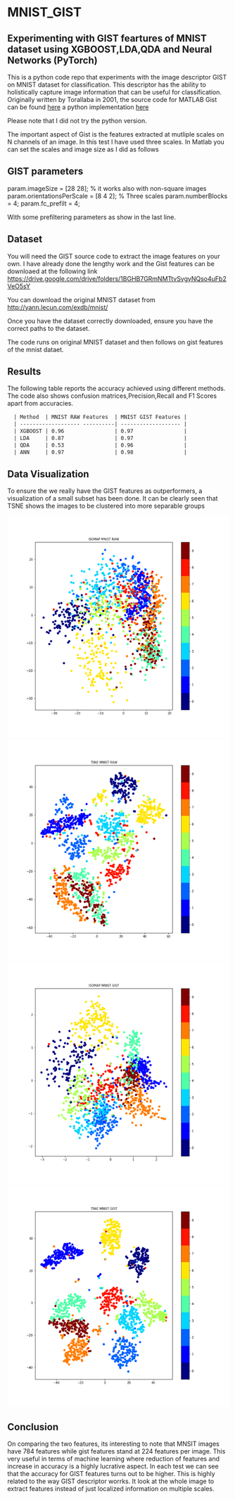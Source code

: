 # MNIST_GIST
## Experimenting with GIST feartures of MNIST dataset using XGBOOST,LDA,QDA and Neural Networks (PyTorch)

This is a python code repo that experiments with the image descriptor GIST on MNIST dataset for classification.
This descriptor has the ability to holistically capture image information that can be useful for classification. 
Originally written by Torallaba in 2001, the source code for MATLAB Gist can be found [here](http://people.csail.mit.edu/torralba/code/spatialenvelope/) a python implementation [here](https://pypi.org/project/pyleargist/)

Please note that I did not try the python version.

The important aspect of Gist is the features extracted at mutliple scales on N channels of an image. In this test I have used 
three scales. In Matlab you can set the scales and image size as I did as follows

## GIST parameters
param.imageSize = [28 28]; % it works also with non-square images
param.orientationsPerScale = [8 4 2]; % Three scales
param.numberBlocks = 4;
param.fc_prefilt = 4;

With some prefiltering parameters as show in the last line.

## Dataset
You will need the GIST source code to extract the image features on your own. I have already done the lengthy work and the Gist 
features can be downloaed at the following link
https://drive.google.com/drive/folders/1BGHB7GRmNMTtvSvgyNQso4uFb2VeO5sY

You can download the original MNIST dataset from http://yann.lecun.com/exdb/mnist/

Once you have the dataset correctly downloaded, ensure you have the correct paths to the dataset.

The code runs on original MNIST dataset and then follows on gist features of the mnist dataet.
## Results
The following table reports the accuracy achieved using different methods. The code also shows confusion matrices,Precision,Recall and F1 Scores apart from accuracies.

      | Method  | MNIST RAW Features  | MNIST GIST Features |
      | ------------------- ----------| ------------------- |
      | XGBOOST | 0.96                | 0.97                |
      | LDA     | 0.87                | 0.97                |
      | QDA     | 0.53                | 0.96                |
      | ANN     | 0.97                | 0.98                |
## Data Visualization
To ensure the we really have the GIST features as outperformers, a visualization of a small subset has been done. 
It can be clearly seen that TSNE shows the images to be clustered into more separable groups

![alt tag](https://github.com/wajihullahbaig/MNIST_GIST/blob/master/images/ISOMAP%20MNIST%20RAW.png)
![alt tag](https://github.com/wajihullahbaig/MNIST_GIST/blob/master/images/TSNE%20MNIST%20RAW.png)
![alt tag](https://github.com/wajihullahbaig/MNIST_GIST/blob/master/images/ISOMAP%20MNIST%20GIST.png)
![alt tag](https://github.com/wajihullahbaig/MNIST_GIST/blob/master/images/TSNE%20MNIST%20GIST.png)

## Conclusion
On comparing the two features, its interesting to note that MNSIT images have 784 features while gist features stand at 224 features
per image. This very useful in terms of machine learning where reduction of features and increase in accuracy is a highly lucrative 
aspect. In each test we can see that the accuracy for GIST features turns out to be higher. This is highly related to the way GIST descriptor worrks. It look at the whole image to extract features instead of just localized information on multiple scales.
